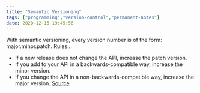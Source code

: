 ```yaml
---
title: "Semantic Versioning"
tags: ["programming","version-control","permanent-notes"]
date: 2020-12-15 19:45:56
---
```


With semantic versioning, every version number is of the form: major.minor.patch. Rules...
- If a new release does not change the API, increase the patch version.
- If you add to your API in a backwards-compatible way, increase the minor version.
- If you change the API in a non-backwards-compatible way, increase the major version.
[Source](https://missing.csail.mit.edu/2020/metaprogramming/)
